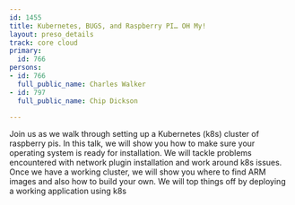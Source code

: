 ```yaml
---
id: 1455
title: Kubernetes, BUGS, and Raspberry PI… OH My!
layout: preso_details
track: core cloud
primary:
  id: 766
persons:
- id: 766
  full_public_name: Charles Walker
- id: 797
  full_public_name: Chip Dickson

---
```

Join us as we walk through setting up a Kubernetes (k8s) cluster of raspberry pis.  In this talk, we will show you how to make sure your operating system is ready for installation.  We will tackle problems encountered with network plugin installation and work around k8s issues. Once we have a working cluster, we will show you where to find ARM images and also how to build your own. We will top things off by deploying a working application using k8s